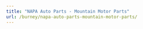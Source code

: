 ```yaml
---
title: "NAPA Auto Parts - Mountain Motor Parts"
url: /burney/napa-auto-parts-mountain-motor-parts/
---
```

